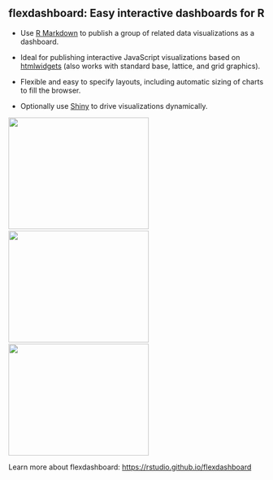 
flexdashboard: Easy interactive dashboards for R
------------------------------------------------

-   Use [R Markdown](http://rmarkdown.rstudio.com) to publish a group of related data visualizations as a dashboard.

-   Ideal for publishing interactive JavaScript visualizations based on [htmlwidgets](http://www.htmlwidgets.org) (also works with standard base, lattice, and grid graphics).

-   Flexible and easy to specify layouts, including automatic sizing of charts to fill the browser.

-   Optionally use [Shiny](http://shiny.rstudio.com) to drive visualizations dynamically.

<a href="https://beta.rstudioconnect.com/jjallaire/htmlwidgets-d3heatmap/"><img src="http://rstudio.github.io/flexdashboard/images/htmlwidgets-d3heatmap.png" width=276 height=220></img></a>   <a href="https://beta.rstudioconnect.com/jjallaire/htmlwidgets-dygraphs/"><img src="http://rstudio.github.io/flexdashboard/images/dygraphs.png" width=276 height=220></img></a>   <a href="https://beta.rstudioconnect.com/jjallaire/htmlwidgets-plotly/"><img src="http://rstudio.github.io/flexdashboard/images/plotly.png" width=276 height=220></img></a>

Learn more about flexdashboard: <https://rstudio.github.io/flexdashboard>
